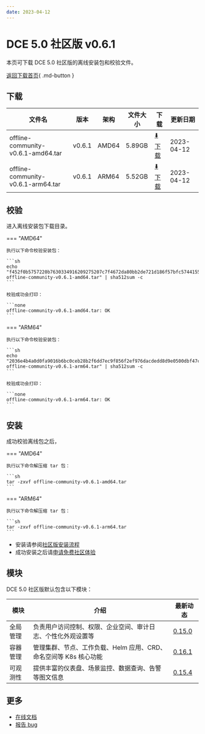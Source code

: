 ```yaml
---
date: 2023-04-12
---
```


# DCE 5.0 社区版 v0.6.1

本页可下载 DCE 5.0 社区版的离线安装包和校验文件。

[返回下载首页](../index.md){ .md-button }

## 下载

| 文件名                      | 版本    | 架构 | 文件大小 | 下载                                           | 更新日期   |
| ----------------------------- | ------- | -------- | ---------------------------------------------- | ---------- | ----------------------------- |
| offline-community-v0.6.1-amd64.tar | v0.6.1 | AMD64 | 5.89GB | [:arrow_down: 下载](https://qiniu-download-public.daocloud.io/DaoCloud_Enterprise/dce5/offline-community-v0.6.1-amd64.tar) | 2023-04-12 |
| offline-community-v0.6.1-arm64.tar | v0.6.1 | ARM64 | 5.52GB | [:arrow_down: 下载](https://qiniu-download-public.daocloud.io/DaoCloud_Enterprise/dce5/offline-community-v0.6.1-arm64.tar) | 2023-04-12 |

## 校验

进入离线安装包下载目录。

=== "AMD64"

    执行以下命令校验安装包：

    ```sh
    echo "f452f0b5757220b7630334916209275207c7f4672da80bb2de721d186f57bfc5744155a514a88f0271ec9a02f90f831baa4bcb32fd3b169d0255773916f10c32  offline-community-v0.6.1-amd64.tar" | sha512sum -c
    ```

    校验成功会打印：

    ```none
    offline-community-v0.6.1-amd64.tar: OK
    ```

=== "ARM64"

    执行以下命令校验安装包：

    ```sh
    echo "2036e4b4a0d0fa9016b6bc0ceb28b2f6dd7ec9f856f2ef976dacdedd8d9e0500dbf47c7f070d70954fc9a3fd6adf060e550cf52a2343443531c85493e308de9f  offline-community-v0.6.1-arm64.tar" | sha512sum -c
    ```

    校验成功会打印：

    ```none
    offline-community-v0.6.1-arm64.tar: OK
    ```

## 安装

成功校验离线包之后，

=== "AMD64"

    执行以下命令解压缩 tar 包：

    ```sh
    tar -zxvf offline-community-v0.6.1-amd64.tar
    ```

=== "ARM64"

    执行以下命令解压缩 tar 包：

    ```sh
    tar -zxvf offline-community-v0.6.1-arm64.tar
    ```

- 安装请参阅[社区版安装流程](../../install/community/k8s/online.md#_2)
- 成功安装之后请[申请免费社区体验](../../dce/license0.md)

## 模块

DCE 5.0 社区版默认包含以下模块：

| 模块     | 介绍                                                              | 最新动态                                                   |
| -------- | ----------------------------------------------------------------- | ---------------------------------------------------------- |
| 全局管理 | 负责用户访问控制、权限、企业空间、审计日志、个性化外观设置等      | [0.15.0](../../ghippo/intro/release-notes.md#0150) |
| 容器管理 | 管理集群、节点、工作负载、Helm 应用、CRD、命名空间等 K8s 核心功能 | [0.16.1](../../kpanda/intro/release-notes.md#0161) |
| 可观测性 | 提供丰富的仪表盘、场景监控、数据查询、告警等图文信息              | [0.15.4](../../insight/intro/releasenote.md#0154)  |

## 更多

- [在线文档](../../dce/index.md)
- [报告 bug](https://github.com/DaoCloud/DaoCloud-docs/issues)
